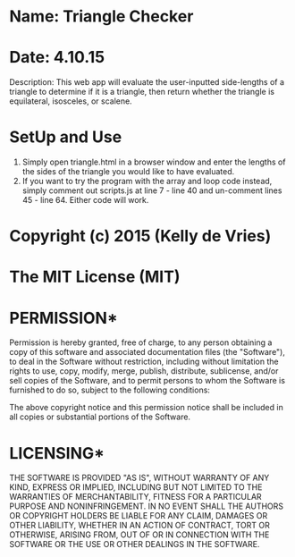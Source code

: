 # Name: Triangle Checker
# Date: 4.10.15

Description: This web app will evaluate the user-inputted side-lengths of a triangle to determine if it is a triangle, then return whether the triangle is equilateral, isosceles, or scalene.

# SetUp and Use
1. Simply open triangle.html in a browser window and enter the lengths of the sides of the triangle you would like to have evaluated.
2. If you want to try the program with the array and loop code instead, simply comment out scripts.js at line 7 - line 40 and un-comment lines 45 - line 64.  Either code will work.

# Copyright (c) 2015 (Kelly de Vries)

# The MIT License (MIT)

# PERMISSION*
Permission is hereby granted, free of charge, to any person obtaining a copy of
this software and associated documentation files (the "Software"), to deal in
the Software without restriction, including without limitation the rights to
use, copy, modify, merge, publish, distribute, sublicense, and/or sell copies
of the Software, and to permit persons to whom the Software is furnished to
do so, subject to the following conditions:

The above copyright notice and this permission notice shall be included in all
 copies or substantial portions of the Software.

# LICENSING*
THE SOFTWARE IS PROVIDED "AS IS", WITHOUT WARRANTY OF ANY KIND, EXPRESS OR
 IMPLIED, INCLUDING BUT NOT LIMITED TO THE WARRANTIES OF MERCHANTABILITY,
FITNESS FOR A PARTICULAR PURPOSE AND NONINFRINGEMENT. IN NO EVENT SHALL THE
AUTHORS OR COPYRIGHT HOLDERS BE LIABLE FOR ANY CLAIM, DAMAGES OR OTHER
LIABILITY, WHETHER IN AN ACTION OF CONTRACT, TORT OR OTHERWISE, ARISING
FROM, OUT OF OR IN CONNECTION WITH THE SOFTWARE OR THE USE OR OTHER
DEALINGS IN THE SOFTWARE.
